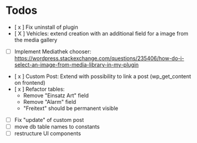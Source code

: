 # Todos
* [ x ] Fix uninstall of plugin
* [ X ] Vehicles: extend creation with an additional field for a image from the media gallery
* [ ] Implement Mediathek chooser: https://wordpress.stackexchange.com/questions/235406/how-do-i-select-an-image-from-media-library-in-my-plugin
* [ x ] Custom Post: Extend with possibility to link a post (wp_get_content on frontend)
* [ x ] Refactor tables:
    * Remove "Einsatz  Art" field
    * Remove "Alarm" field
    * "Freitext" should be permanent visible
* [ ] Fix "update" of custom post
* [ ] move db table names to constants
* [ ] restructure UI components
